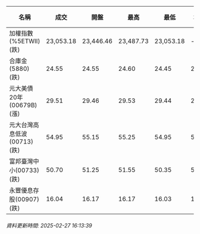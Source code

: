 | 名稱 | 成交 | 開盤 | 最高 | 最低 | 均價 | 成交金額(億) | 昨收 | 漲跌幅 | 漲跌 | 總量 | 昨量 | 振幅 |
| -------- | -------- | -------- | -------- |-------- | -------- | -------- |-------- |-------- |-------- | -------- | -------- |-------- |
|加權指數(%5ETWII) (跌)|23,053.18|23,446.46|23,487.73|23,053.18|-|5,239.99|23,402.55|1.49%|349.37|8,847,133|0|1.86%|
|合庫金(5880) (跌)|24.55|24.55|24.60|24.45|24.53|3.85|24.60|0.20%|0.05|15,688|8,391|0.61%|
|元大美債20年(00679B) (漲)|29.51|29.46|29.53|29.44|29.47|26.91|29.22|0.99%|0.29|91,310|66,895|0.31%|
|元大台灣高息低波(00713) (跌)|54.95|55.15|55.25|54.95|55.06|6.52|55.10|0.27%|0.15|11,847|10,697|0.54%|
|富邦臺灣中小(00733) (跌)|50.70|51.25|51.55|50.35|50.73|1.02|51.05|0.69%|0.35|2,016|2,300|2.35%|
|永豐優息存股(00907) (跌)|16.04|16.17|16.17|16.03|16.11|0.447|16.18|0.87%|0.14|2,777|4,083|0.87%|
###### 資料更新時間: 2025-02-27 16:13:39